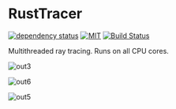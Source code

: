 # RustTracer

[![dependency status](https://deps.rs/repo/github/bombinisss/RustTracer/status.svg)](https://deps.rs/repo/github/bombinisss/RustTracer) [![MIT](https://img.shields.io/badge/license-MIT-blue.svg)](https://github.com/Bombinisss/RustTracer/blob/master/LICENSE-MIT.txt) [![Build Status](https://github.com/bombinisss/RustTracer/actions/workflows/rust.yml/badge.svg)](https://github.com/bombinisss/RustTracer/actions?workflow=Rust)

Multithreaded ray tracing. Runs on all CPU cores.

![out3](https://github.com/user-attachments/assets/8c2f76ee-cf0f-4771-829b-0b5ea7507217)

![out6](https://github.com/user-attachments/assets/04104fc9-a115-4baf-98e1-9d42976f31cb)

![out5](https://github.com/user-attachments/assets/fa71b494-1af2-4339-a9ae-62379039caf9)
